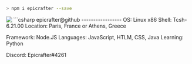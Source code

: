 <!--h1 align="center">Hi 👋, I'm Epicrafter.</§h1>

- 🔭 I'm currently working on [Xeno Discord Bot](https://github.com/Epicrafter/xeno-bot-discord)

- 🌱 I'm currently learning **Java**

#### Languages and Tools I work with
<p align="center">
<img src="https://img.shields.io/badge/VS%20Code-6c5ce7.svg?&style=for-the-badge&logo=visual-studio-code&logoColor=white" height="25"/>
<img src="https://img.shields.io/badge/javascript-6c5ce7.svg?&style=for-the-badge&logo=javascript&logoColor=white" height="25"/>
<img src="https://img.shields.io/badge/html-6c5ce7.svg?&style=for-the-badge&logo=html5&logoColor=white" height="25">
<img src="https://img.shields.io/badge/css-6c5ce7.svg?&style=for-the-badge&logo=css3&logoColor=white" height="25">
<img src="https://img.shields.io/badge/java-6c5ce7.svg?&style=for-the-badge&logo=java&logoColor=white" height="25"/>
<img src="https://img.shields.io/badge/discord-6c5ce7.svg?&style=for-the-badge&logo=discord&logoColor=white" height="25">
</p>

<div align="center">
    <i align="center">Follow me around the web:</i><br>

  <a target="_blank" href="https://discord.com/users/342333088573161472">Discord</a> ●
  <a target="_blank" href="https://www.instagram.com/brh.oscar/">Instagram</a> ●
  <a target="_blank" href="https://github.com/Epicrafter">Github</a> ●
  <a target="blank" href="https://open.spotify.com/user/epicrafter2005">Spotify</a>

</div>

<details>
<summary>My GitHub Statistics</summary><br>
<p align="center">
    <img align="center" src="https://github-readme-stats.vercel.app/api?username=Epicrafter&show_icons=true&theme=tokyonight">
</p>
</details>
<-->

```zsh
> npm i epicrafter --save
```

<img align="left" src="https://i.imgur.com/HWxOnw9.jpg">
```csharp
epicrafter@github
-----------------
OS: Linux x86
Shell: Tcsh-6.21.00
Location: Paris, France or Athens, Greece

Framework: Node.JS
Languages: JavaScript, HTLM, CSS, Java
Learning: Python

Discord: Epicrafter#4261

```